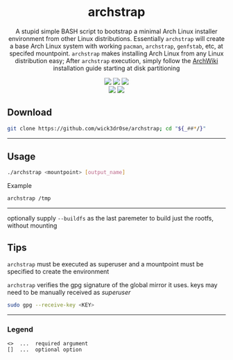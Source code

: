 <div align="center">
<h1>archstrap</h1>
<p>A stupid simple BASH script to bootstrap a minimal Arch Linux installer environment from other Linux distributions. Essentially <code>archstrap</code> will create a base Arch Linux system with working <code>pacman</code>, <code>archstrap</code>, <code>genfstab</code>, etc, at specifed mountpoint. <code>archstrap</code> makes installing Arch Linux from any Linux distribution easy; After <code>archstrap</code> execution, simply follow the <a href='https://wiki.archlinux.org/title/Installation_guide#Partition_the_disks'>ArchWiki</a> installation guide starting at disk partitioning</p>
<img src="https://raw.githubusercontent.com/wick3dr0se/archstrap/master/archstrap.webp"></img>
<img src="https://shields.io/badge/made-with%20%20bash-green?style=flat-square&color=d5c4a1&labelColor=1d2021&logo=gnu-bash">
<img src=https://img.shields.io/badge/Maintained%3F-yes-green.svg></img>
<br>
<img src="https://img.shields.io/github/license/wick3dr0se/archstrap?style=flat-square&logo=license">
<a href="https://discord.gg/W4mQqNnfSq">
<img src="https://discordapp.com/api/guilds/913584348937207839/widget.png?style=shield"/></a>
</div>

## Download
```bash
git clone https://github.com/wick3dr0se/archstrap; cd "${_##*/}"
```
---

## Usage
```bash
./archstrap <mountpoint> [output_name]
```

Example
```bash
archstrap /tmp
```
---

optionally supply `--buildfs` as the last paremeter to build just the rootfs, without mounting 

## Tips
`archstrap` must be executed as superuser and a mountpoint must be specified to create the environment

`archstrap` verifies the gpg signature of the global mirror it uses. keys may need to be manually received as *superuser*
```bash
sudo gpg --receive-key <KEY>
```
---

### Legend
```
<>  ...  required argument
[]  ...  optional option
```
